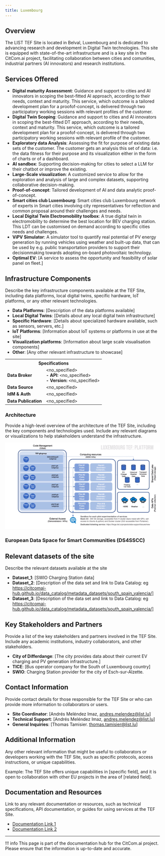 ```yaml
---
title: Luxembourg
---
```


## Overview

The LIST TEF Site is located in Belval, Luxembourg and is dedicated to advancing research and development in Digital Twin technologies. This site is equipped with state-of-the-art infrastructure and is a key site in the CitCom.ai project, facilitating collaboration between cities and comunities, industrial partners (AI innovators) and research institutions.

## Services Offered

- **Digital maturity Assessment**: Guidance and support to cities and AI innovators in scoping the best-fitted AI approach, according to their needs, context and maturity. This service, which outcome is a tailored development plan for a proofof-concept, is delivered through two participatory working sessions with relevant profiles of the customer.
- **Digital Twin Scoping**: Guidance and support to cities and AI innovators in scoping the best-fitted DT approach, according to their needs, context and maturity. This service, which outcome is a tailored development plan for a proofof-concept, is delivered through two participatory working sessions with relevant profile of the customer.
- **Exploratory data Analysis**: Assessing the fit for purpose of existing data sets of the customer. The customer gets an analysis this set of data: i.e. the data fitness for their purpose and its visualization either in the form of charts or of a dashboard.
- **AI sandbox**: Supporting decision-making for cities to select a LLM for their chatbot or improve the existing.
- **Large-Scale visualization**: A customized service to allow for the exploration and analysis of large and complex datasets, supporting collaborative decision-making.
- **Proof-of-concept**: Tailored development of AI and data analytic proof-of-concept.
- **Smart cities club Luxembourg**: Smart cities club Luxembourg network of experts in Smart cities involving city representatives for reflection and common proposal around their challenges and needs.
- **Local Digital Twin Electromobility toolbox**: A true digital twin in electromobility to determine the best location for BEV charging station. This LDT can be customised on demand according to specific cities needs and challenges.
- **ViPV Simulator**: A simulator tool to quantify real potential of PV energy generation by running vehicles using weather and built-up data, that can be used by e.g. public transportation providers to support their decisionmaking towards adopting on-board photovoltaic technology.
- **Optimal EV**: [A service to assess the opportunity and feasibility of solar panel on fleet.]

## Infrastructure Components

Describe the key infrastructure components available at the TEF Site, including data platforms, local digital twins, specific hardware, IoT platforms, or any other relevant technologies.

- **Data Platforms**: [Description of the data platforms available]
- **Local Digital Twins**: [Details about any local digital twin infrastructure]
- **Specific Hardware**: [Details about specialized hardware available, such as sensors, servers, etc.]
- **IoT Platforms**: [Information about IoT systems or platforms in use at the site]
- **Visualization platforms**: [Information about large scale visualisation components]
- **Other**: [Any other relevant infrastructure to showcase]

<table>
  <tr>
    <th colspan="2" style="text-align: center;">Specifications</th>
  </tr>
  <tr>
    <td><strong>Data Broker<strong></td>
    <td>
      &lt;no_specified><br>
      <strong>- API:</strong> &lt;no_specified><br>
      <strong>- Version:</strong> &lt;no_specified>
    </td>
  </tr>
  <tr>
    <td><strong>Data Source<strong></td>
    <td>&lt;no_specified></td>
  </tr>
  <tr>
    <td><strong>IdM &amp; Auth<strong></td>
    <td>&lt;no_specified></td>
  </tr>
  <tr>
    <td><strong>Data Publication<strong></td>
    <td>&lt;no_specified></td>
  </tr>
</table>

### Architecture

Provide a high-level overview of the architecture of the TEF Site, including the key components and technologies used. Include any relevant diagrams or visualizations to help stakeholders understand the infrastructure.

![list_arch](./img/list-arch.png)

### European Data Space for Smart Communities (DS4SSCC)
<!-- 
{{ config.extra.labels.ds4ssc_compliant.yes_comp.data_sources }} {{ config.extra.labels.ds4ssc_compliant.yes_comp.data_broker }} {{ config.extra.labels.ds4ssc_compliant.yes_comp.data_api }} {{ config.extra.labels.ds4ssc_compliant.no_comp.data_idm_auth }} {{ config.extra.labels.ds4ssc_compliant.no_comp.data_publication }}

![aarhus_city_lab_arch-ds4sscc](./img/aarhus_city_lab_ds4sscc-arch.svg) -->

## Relevant datasets of the site

Describe the relevant datasets available at the site

- **Dataset_1**: [SWIO Charging Station data]
- **Dataset_2**: [Description of the data set and link to Data Catalog: eg https://citcomai-hub.github.io/data_catalog/metadata_datasets/south_spain_valencia/]
- **Dataset_3**: [Description of the data set and link to Data Catalog: eg https://citcomai-hub.github.io/data_catalog/metadata_datasets/south_spain_valencia/]

## Key Stakeholders and Partners

Provide a list of the key stakeholders and partners involved in the TEF Site. Include any academic institutions, industry collaborators, and other stakeholders.

- **City of Differdange**: [The city provides data about their current EV charging and PV generation infrastructure.]
- **TICE**: [Bus operator company for the South of Luxembourg country]
- **SWIO**: Charging Station provider for the city of Esch-sur-Alzette.

## Contact Information

Provide contact details for those responsible for the TEF Site or who can provide more information to collaborators or users.

- **Site Coordinator**: [Andrés Meléndez Imaz, andres.melendez@list.lu]
- **Technical Support**: [Andrés Meléndez Imaz, andres.melendez@list.lu]
- **General Inquiries**: [Thomas Tamisier. thomas.tamisier@list.lu]

## Additional Information

Any other relevant information that might be useful to collaborators or developers working with the TEF Site, such as specific protocols, access instructions, or unique capabilities.

Example:
The TEF Site offers unique capabilities in [specific field], and it is open to collaboration with other EU projects in the area of [related field].

## Documentation and Resources

Link to any relevant documentation or resources, such as technical specifications, API documentation, or guides for using services at the TEF Site.

- [Documentation Link 1](#)
- [Documentation Link 2](#)

---

!!! info
    This page is part of the documentation hub for the CitCom.ai project. Please ensure that the information is up-to-date and accurate.

